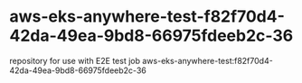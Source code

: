 # aws-eks-anywhere-test-f82f70d4-42da-49ea-9bd8-66975fdeeb2c-36
repository for use with E2E test job aws-eks-anywhere-test:f82f70d4-42da-49ea-9bd8-66975fdeeb2c-36
